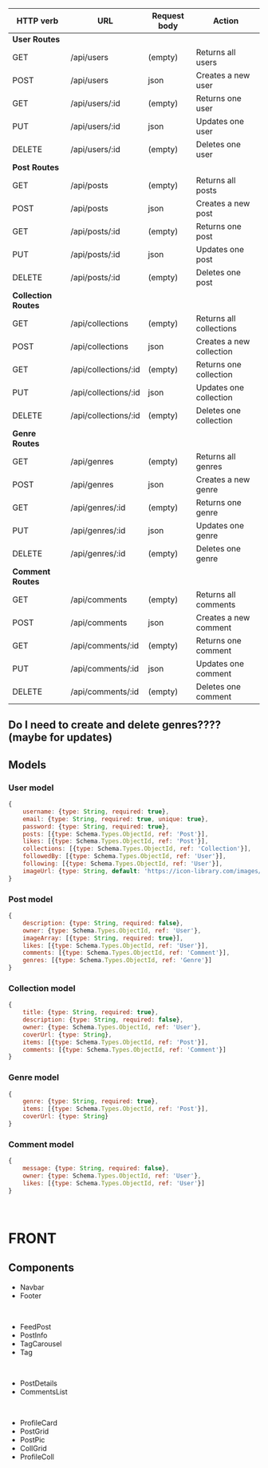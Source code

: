 | HTTP verb | URL | Request body | Action |
|-----------|-----|--------------|--------|
|**User Routes**||||
|GET|/api/users|(empty)|Returns all users|
|POST|/api/users|json|Creates a new user|
|GET|/api/users/:id|(empty)|Returns one user|
|PUT|/api/users/:id|json|Updates one user|
|DELETE|/api/users/:id|(empty)|Deletes one user|
|**Post Routes**||||
|GET|/api/posts|(empty)|Returns all posts|
|POST|/api/posts|json|Creates a new post|
|GET|/api/posts/:id|(empty)|Returns one post|
|PUT|/api/posts/:id|json|Updates one post|
|DELETE|/api/posts/:id|(empty)|Deletes one post|
|**Collection Routes**||||
|GET|/api/collections|(empty)|Returns all collections|
|POST|/api/collections|json|Creates a new collection|
|GET|/api/collections/:id|(empty)|Returns one collection|
|PUT|/api/collections/:id|json|Updates one collection|
|DELETE|/api/collections/:id|(empty)|Deletes one collection|
|**Genre Routes**||||
|GET|/api/genres|(empty)|Returns all genres|
|POST|/api/genres|json|Creates a new genre|
|GET|/api/genres/:id|(empty)|Returns one genre|
|PUT|/api/genres/:id|json|Updates one genre|
|DELETE|/api/genres/:id|(empty)|Deletes one genre|
|**Comment Routes**||||
|GET|/api/comments|(empty)|Returns all comments|
|POST|/api/comments|json|Creates a new comment|
|GET|/api/comments/:id|(empty)|Returns one comment|
|PUT|/api/comments/:id|json|Updates one comment|
|DELETE|/api/comments/:id|(empty)|Deletes one comment|


## **Do I need to create and delete genres????** (maybe for updates)


## **Models**
### User model
````javascript
{
    username: {type: String, required: true},
    email: {type: String, required: true, unique: true},
    password: {type: String, required: true},
    posts: [{type: Schema.Types.ObjectId, ref: 'Post'}],
    likes: [{type: Schema.Types.ObjectId, ref: 'Post'}],
    collections: [{type: Schema.Types.ObjectId, ref: 'Collection'}], 
    followedBy: [{type: Schema.Types.ObjectId, ref: 'User'}],
    following: [{type: Schema.Types.ObjectId, ref: 'User'}],
    imageUrl: {type: String, default: 'https://icon-library.com/images/default-profile-icon/default-profile-icon-10.j'}
}
````
### Post model
````javascript
{
    description: {type: String, required: false},
    owner: {type: Schema.Types.ObjectId, ref: 'User'},
    imageArray: [{type: String, required: true}],
    likes: [{type: Schema.Types.ObjectId, ref: 'User'}],
    comments: [{type: Schema.Types.ObjectId, ref: 'Comment'}],
    genres: [{type: Schema.Types.ObjectId, ref: 'Genre'}]
}
````
### Collection model
````javascript
{
    title: {type: String, required: true},
    description: {type: String, required: false},
    owner: {type: Schema.Types.ObjectId, ref: 'User'},
    coverUrl: {type: String},
    items: [{type: Schema.Types.ObjectId, ref: 'Post'}],
    comments: [{type: Schema.Types.ObjectId, ref: 'Comment'}]
}
````
### Genre model
````javascript
{
    genre: {type: String, required: true},
    items: [{type: Schema.Types.ObjectId, ref: 'Post'}],
    coverUrl: {type: String}
}
````
### Comment model
````javascript
{
    message: {type: String, required: false},
    owner: {type: Schema.Types.ObjectId, ref: 'User'},
    likes: [{type: Schema.Types.ObjectId, ref: 'User'}]
}
````
<br>

# **FRONT**
## **Components**
- Navbar
- Footer

<br>

- FeedPost
- PostInfo
- TagCarousel
- Tag

<br>

- PostDetails
- CommentsList

<br>

- ProfileCard
- PostGrid
- PostPic
- CollGrid
- ProfileColl

<br>